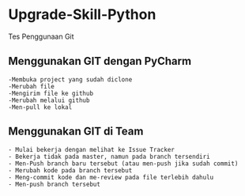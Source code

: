 # Upgrade-Skill-Python
Tes Penggunaan Git

## Menggunakan GIT dengan PyCharm
    -Membuka project yang sudah diclone
    -Merubah file
    -Mengirim file ke github
    -Merubah melalui github 
    -Men-pull ke lokal
    
## Menggunakan GIT di Team
    - Mulai bekerja dengan melihat ke Issue Tracker
    - Bekerja tidak pada master, namun pada branch tersendiri
    - Men-Push branch baru tersebut (atau men-push jika sudah commit)
    - Merubah kode pada branch tersebut
    - Meng-commit kode dan me-review pada file terlebih dahulu
    - Men-push branch tersebut
